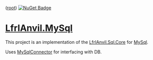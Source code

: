 ﻿([root](https://github.com/CalionVarduk/LfrlAnvil/blob/main/readme.md))
[![NuGet Badge](https://buildstats.info/nuget/LfrlAnvil.MySql)](https://www.nuget.org/packages/LfrlAnvil.MySql/)

# [LfrlAnvil.MySql](https://github.com/CalionVarduk/LfrlAnvil/tree/main/src/LfrlAnvil.Sql/LfrlAnvil.MySql)

This project is an implementation
of the [LfrlAnvil.Sql.Core](https://github.com/CalionVarduk/LfrlAnvil/blob/main/src/LfrlAnvil.Sql/LfrlAnvil.Sql.Core/.docs/readme.md)
for [MySql](https://www.mysql.com/).

Uses [MySqlConnector](https://www.nuget.org/packages/MySqlConnector) for interfacing with DB.
